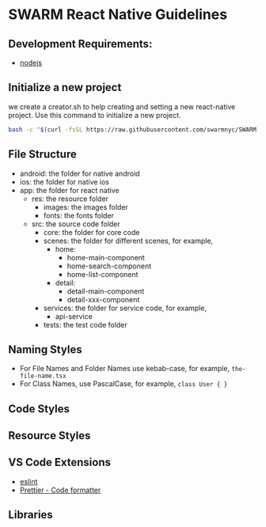 # SWARM React Native Guidelines

## Development Requirements:
- [nodejs](https://nodejs.org/en/download/current/)

## Initialize a new project
we create a creator.sh to help creating and setting a new react-native project. 
Use this command to initialize a new project.
``` bash
bash -c "$(curl -fsSL https://raw.githubusercontent.com/swarmnyc/SWARM-Project-Guidelines/master/react-native/creator.sh)"
```

## File Structure
- android: the folder for native android
- ios: the folder for native ios 
- app: the folder for react native
  - res: the resource folder
    - images: the images folder
    - fonts: the fonts folder
  - src: the source code folder
    - core: the folder for core code
    - scenes: the folder for different scenes, for example,
      - home:
        - home-main-component
        - home-search-component
        - home-list-component
      - detail:
        - detail-main-component
        - detail-xxx-component
    - services: the folder for service code, for example,
      - api-service
    - tests: the test code folder
       
## Naming Styles
- For File Names and Folder Names use kebab-case, for example, `the-file-name.tsx`
- For Class Names, use PascalCase, for example, `class User { }`

## Code Styles

## Resource Styles

## VS Code Extensions
- [eslint](https://marketplace.visualstudio.com/items?itemName=dbaeumer.vscode-eslint)
- [Prettier - Code formatter](https://marketplace.visualstudio.com/items?itemName=esbenp.prettier-vscode)

## Libraries


